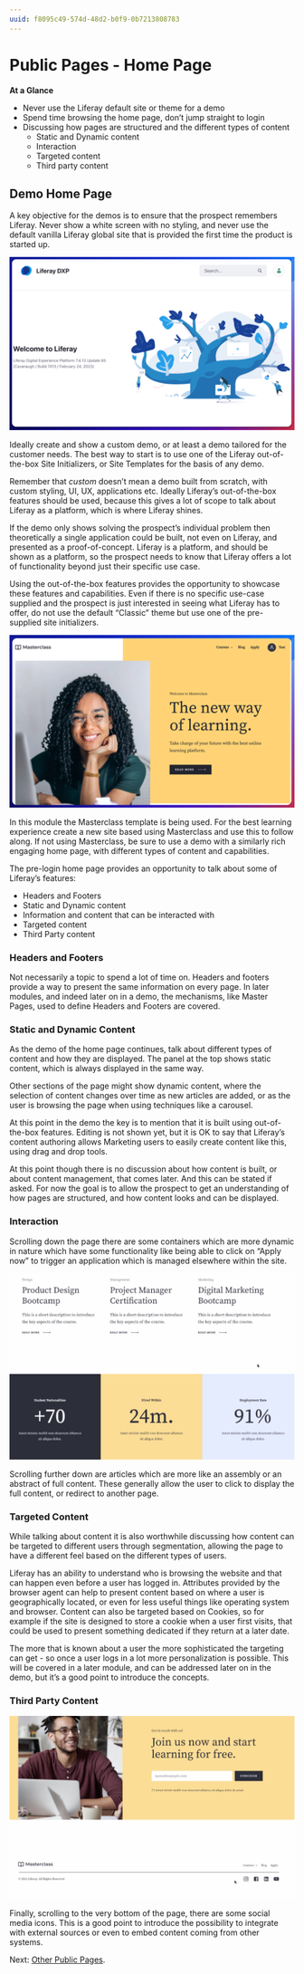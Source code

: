 ```yaml
---
uuid: f8095c49-574d-48d2-b0f9-0b7213808783
---
```


# Public Pages - Home Page

**At a Glance**

* Never use the Liferay default site or theme for a demo
* Spend time browsing the home page, don’t jump straight to login
* Discussing how pages are structured and the different types of content
  * Static and Dynamic content
  * Interaction
  * Targeted content
  * Third party content

## Demo Home Page

A key objective for the demos is to ensure that the prospect remembers Liferay. Never show a white screen with no styling, and never use the default vanilla Liferay global site that is provided the first time the product is started up.

![Generic Liferay DXP home page.](./demo-home-page/images/01.png)

Ideally create and show a custom demo, or at least a demo tailored for the customer needs. The best way to start is to use one of the Liferay out-of-the-box Site Initializers, or Site Templates for the basis of any demo.

Remember that _custom_ doesn’t mean a demo built from scratch, with custom styling, UI, UX, applications etc. Ideally Liferay’s out-of-the-box features should be used, because this gives a lot of scope to talk about Liferay as a platform, which is where Liferay shines. 

If the demo only shows solving the prospect’s individual problem then theoretically a single application could be built, not even on Liferay, and presented as a proof-of-concept. Liferay is a platform, and should be shown as a platform, so the prospect needs to know that Liferay offers a lot of functionality beyond just their specific use case. 

Using the out-of-the-box features provides the opportunity to showcase these features and capabilities. Even if there is no specific use-case supplied and the prospect is just interested in seeing what Liferay has to offer, do not use the default “Classic” theme but use one of the pre-supplied site initializers.

![Masterclass site initializer home page.](./demo-home-page/images/02.png)

In this module the Masterclass template is being used. For the best learning experience create a new site based using Masterclass and use this to follow along. If not using Masterclass, be sure to use a demo with a similarly rich engaging home page, with different types of content and capabilities.

The pre-login home page provides an opportunity to talk about some of Liferay’s features:

* Headers and Footers
* Static and Dynamic content
* Information and content that can be interacted with
* Targeted content
* Third Party content

### Headers and Footers

Not necessarily a topic to spend a lot of time on. Headers and footers provide a way to present the same information on every page. In later modules, and indeed later on in a demo, the mechanisms, like Master Pages, used to define Headers and Footers are covered.

### Static and Dynamic Content

As the demo of the home page continues, talk about different types of content and how they are displayed. The panel at the top shows static content, which is always displayed in the same way.

Other sections of the page might show dynamic content, where the selection of content changes over time as new articles are added, or as the user is browsing the page when using techniques like a carousel.

At this point in the demo the key is to mention that it is built using out-of-the-box features. Editing is not shown yet, but it is OK to say that Liferay’s content authoring allows Marketing users to easily create content like this, using drag and drop tools.

At this point though there is no discussion about how content is built, or about content management, that comes later. And this can be stated if asked. For now the goal is to allow the prospect to get an understanding of how pages are structured, and how content looks and can be displayed.

### Interaction

Scrolling down the page there are some containers which are more dynamic in nature which have some functionality like being able to click on “Apply now” to trigger an application which is managed elsewhere within the site. 

![The Masterclass home page presents dynamic content in containers, along with content that users can interact with.](./demo-home-page/images/03.png)

Scrolling further down are articles which are more like an assembly or an abstract of full content. These generally allow the user to click to display the full content, or redirect to another page.

### Targeted Content

While talking about content it is also worthwhile discussing how content can be targeted to different users through segmentation, allowing the page to have a different feel based on the different types of users.

Liferay has an ability to understand who is browsing the website and that can happen even before a user has logged in. Attributes provided by the browser agent can help to present content based on where a user is geographically located, or even for less useful things like operating system and browser. Content can also be targeted based on Cookies, so for example if the site is designed to store a cookie when a user first visits, that could be used to present something dedicated if they return at a later date.

The more that is known about a user the more sophisticated the targeting can get - so once a user logs in a lot more personalization is possible. This will be covered in a later module, and can be addressed later on in the demo, but it’s a good point to introduce the concepts.

### Third Party Content

![The Masterclass home page incorporates external content in the form of Social Media icons.](./demo-home-page/images/04.png)

Finally, scrolling to the very bottom of the page, there are some social media icons. This is a good point to introduce the possibility to integrate with external sources or even to embed content coming from other systems.

Next: [Other Public Pages](./other-public-pages.md).
